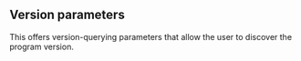 ## Version parameters

This offers version-querying parameters that allow the user to discover the
program version.
